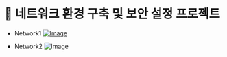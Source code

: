 # 📌 네트워크 환경 구축 및 보안 설정 프로젝트


- Network1
[![Image](https://github.com/user-attachments/assets/781aa068-34fc-4a6c-a8c0-250b354cde86)](https://github.com/Jung2023/portfolio_NETWORK/blob/main/network1.md)



- Network2
![Image](https://github.com/user-attachments/assets/3454b6db-1962-400d-9620-32073736f2ad)

